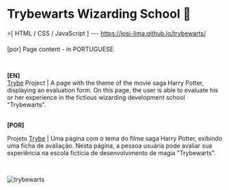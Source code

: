 # Trybewarts Wizarding School 🧙
⚡[ HTML / CSS / JavaScript ] --- https://josi-lima.github.io/trybewarts/

[por] Page content - in PORTUGUESE. 

<br>

<strong>[EN]</strong>
<br>
[Trybe](https://www.betrybe.com/) Project | A page with the theme of the movie saga Harry Potter, displaying an evaluation form. On this page, the user is able to evaluate his or her experience in the fictious wizarding development school "Trybewarts".

<br>
<strong>[POR]</strong>
<br>

Projeto [Trybe](https://www.betrybe.com/) | Uma página com o tema do filme saga Harry Potter, exibindo uma ficha de avaliação. Nesta página, a pessoa usuária pode avaliar sua experiência na escola fictícia de desenvolvimento de magia "Trybewarts".

<br>

![trybewarts](https://user-images.githubusercontent.com/108018406/220751563-960187c9-bebb-49f2-9362-db5eed8951d9.png)

